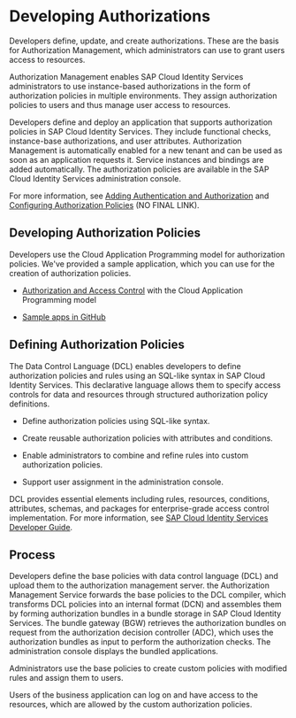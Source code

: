 <!-- loio22928a2d8b7e42cc887398ca72019821 -->

# Developing Authorizations

Developers define, update, and create authorizations. These are the basis for Authorization Management, which administrators can use to grant users access to resources.

Authorization Management enables SAP Cloud Identity Services administrators to use instance-based authorizations in the form of authorization policies in multiple environments. They assign authorization policies to users and thus manage user access to resources.

Developers define and deploy an application that supports authorization policies in SAP Cloud Identity Services. They include functional checks, instance-base authorizations, and user attributes. Authorization Management is automatically enabled for a new tenant and can be used as soon as an application requests it. Service instances and bindings are added automatically. The authorization policies are available in the SAP Cloud Identity Services administration console.

For more information, see [Adding Authentication and Authorization](https://help.sap.com/docs/authorization-and-trust-management-service/authorization-and-trust-management/adding-authentication-and-authorization) and [Configuring Authorization Policies](../Operation-Guide/configuring-authorization-policies-982ac5f.md) \(NO FINAL LINK\).



<a name="loio22928a2d8b7e42cc887398ca72019821__section_t2p_2wb_dzb"/>

## Developing Authorization Policies

Developers use the Cloud Application Programming model for authorization policies. We've provided a sample application, which you can use for the creation of authorization policies.

-   [Authorization and Access Control](https://cap.cloud.sap/docs/guides/authorization) with the Cloud Application Programming model

-   [Sample apps in GitHub](https://github.com/SAP-samples/cloud-cap-samples)




<a name="loio22928a2d8b7e42cc887398ca72019821__section_yvw_zjm_bgc"/>

## Defining Authorization Policies

The Data Control Language \(DCL\) enables developers to define authorization policies and rules using an SQL-like syntax in SAP Cloud Identity Services. This declarative language allows them to specify access controls for data and resources through structured authorization policy definitions.

-   Define authorization policies using SQL-like syntax.

-   Create reusable authorization policies with attributes and conditions.

-   Enable administrators to combine and refine rules into custom authorization policies.

-   Support user assignment in the administration console.


DCL provides essential elements including rules, resources, conditions, attributes, schemas, and packages for enterprise-grade access control implementation. For more information, see [SAP Cloud Identity Services Developer Guide](https://sap.github.io/cloud-identity-developer-guide/).



## Process

Developers define the base policies with data control language \(DCL\) and upload them to the authorization management server. the Authorization Management Service forwards the base policies to the DCL compiler, which transforms DCL policies into an internal format \(DCN\) and assembles them by forming authorization bundles in a bundle storage in SAP Cloud Identity Services. The bundle gateway \(BGW\) retrieves the authorization bundles on request from the authorization decision controller \(ADC\), which uses the authorization bundles as input to perform the authorization checks. The administration console displays the bundled applications.

Administrators use the base policies to create custom policies with modified rules and assign them to users.

Users of the business application can log on and have access to the resources, which are allowed by the custom authorization policies.

